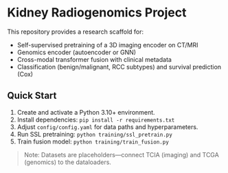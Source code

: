 # Kidney Radiogenomics Project

This repository provides a research scaffold for:
- Self-supervised pretraining of a 3D imaging encoder on CT/MRI
- Genomics encoder (autoencoder or GNN)
- Cross-modal transformer fusion with clinical metadata
- Classification (benign/malignant, RCC subtypes) and survival prediction (Cox)

## Quick Start
1. Create and activate a Python 3.10+ environment.
2. Install dependencies: `pip install -r requirements.txt`
3. Adjust `config/config.yaml` for data paths and hyperparameters.
4. Run SSL pretraining: `python training/ssl_pretrain.py`
5. Train fusion model: `python training/train_fusion.py`

> Note: Datasets are placeholders—connect TCIA (imaging) and TCGA (genomics) to the dataloaders.
